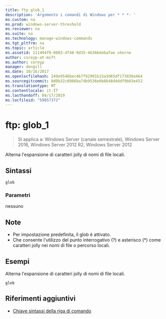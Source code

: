 ```yaml
---
title: ftp glob_1
description: 'Argomento i comandi di Windows per * * *- '
ms.custom: na
ms.prod: windows-server-threshold
ms.reviewer: na
ms.suite: na
ms.technology: manage-windows-commands
ms.tgt_pltfrm: na
ms.topic: article
ms.assetid: 111494f9-0083-4f48-9d35-46366debafae vhorne
author: coreyp-at-msft
ms.author: coreyp
manager: dongill
ms.date: 10/16/2017
ms.openlocfilehash: 249e9546bec467f92991b15a3d65df173036e464
ms.sourcegitcommit: 0d0b32c8986ba7db9536e0b8648d4ddf9b03e452
ms.translationtype: MT
ms.contentlocale: it-IT
ms.lasthandoff: 04/17/2019
ms.locfileid: "59857372"
---
```

# <a name="ftp-glob1"></a>ftp: glob_1

>Si applica a: Windows Server (canale semestrale), Windows Server 2016, Windows Server 2012 R2, Windows Server 2012

Alterna l'espansione di caratteri jolly di nomi di file locali.   
## <a name="syntax"></a>Sintassi  
```  
glob  
```  
### <a name="parameters"></a>Parametri  
nessuno  
## <a name="remarks"></a>Note  
-   Per impostazione predefinita, il glob è attivato.  
-   Che consente l'utilizzo del punto interrogativo (?) e asterisco (*) come caratteri jolly nei nomi di file o percorso locali.  
## <a name="BKMK_Examples"></a>Esempi  
Alterna l'espansione di caratteri jolly di nomi di file locali.  
```  
glob  
```  
## <a name="additional-references"></a>Riferimenti aggiuntivi  
-   [Chiave sintassi della riga di comando](command-line-syntax-key.md)  
